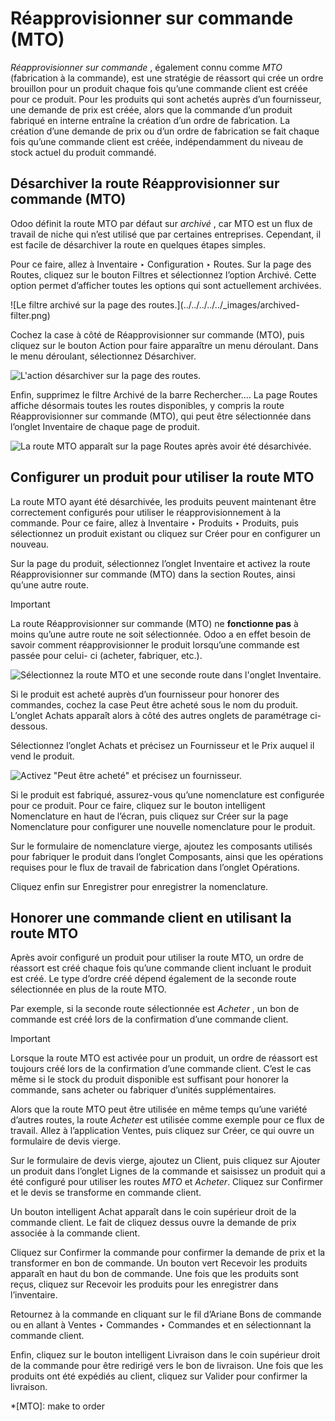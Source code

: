 # Réapprovisionner sur commande (MTO)

_Réapprovisionner sur commande_ , également connu comme _MTO_ (fabrication à
la commande), est une stratégie de réassort qui crée un ordre brouillon pour
un produit chaque fois qu’une commande client est créée pour ce produit. Pour
les produits qui sont achetés auprès d’un fournisseur, une demande de prix est
créée, alors que la commande d’un produit fabriqué en interne entraîne la
création d’un ordre de fabrication. La création d’une demande de prix ou d’un
ordre de fabrication se fait chaque fois qu’une commande client est créée,
indépendamment du niveau de stock actuel du produit commandé.

## Désarchiver la route Réapprovisionner sur commande (MTO)

Odoo définit la route MTO par défaut sur _archivé_ , car MTO est un flux de
travail de niche qui n’est utilisé que par certaines entreprises. Cependant,
il est facile de désarchiver la route en quelques étapes simples.

Pour ce faire, allez à Inventaire ‣ Configuration ‣ Routes. Sur la page des
Routes, cliquez sur le bouton Filtres et sélectionnez l’option Archivé. Cette
option permet d’afficher toutes les options qui sont actuellement archivées.

![Le filtre archivé sur la page des routes.](../../../../../_images/archived-
filter.png)

Cochez la case à côté de Réapprovisionner sur commande (MTO), puis cliquez sur
le bouton Action pour faire apparaître un menu déroulant. Dans le menu
déroulant, sélectionnez Désarchiver.

![L'action désarchiver sur la page des
routes.](../../../../../_images/unarchive-button.png)

Enfin, supprimez le filtre Archivé de la barre Rechercher…. La page Routes
affiche désormais toutes les routes disponibles, y compris la route
Réapprovisionner sur commande (MTO), qui peut être sélectionnée dans l’onglet
Inventaire de chaque page de produit.

![La route MTO apparaît sur la page Routes après avoir été
désarchivée.](../../../../../_images/unarchived-mto.png)

## Configurer un produit pour utiliser la route MTO

La route MTO ayant été désarchivée, les produits peuvent maintenant être
correctement configurés pour utiliser le réapprovisionnement à la commande.
Pour ce faire, allez à Inventaire ‣ Produits ‣ Produits, puis sélectionnez un
produit existant ou cliquez sur Créer pour en configurer un nouveau.

Sur la page du produit, sélectionnez l’onglet Inventaire et activez la route
Réapprovisionner sur commande (MTO) dans la section Routes, ainsi qu’une autre
route.

Important

La route Réapprovisionner sur commande (MTO) ne **fonctionne pas** à moins
qu’une autre route ne soit sélectionnée. Odoo a en effet besoin de savoir
comment réapprovisionner le produit lorsqu’une commande est passée pour celui-
ci (acheter, fabriquer, etc.).

![Sélectionnez la route MTO et une seconde route dans l'onglet
Inventaire.](../../../../../_images/select-routes.png)

Si le produit est acheté auprès d’un fournisseur pour honorer des commandes,
cochez la case Peut être acheté sous le nom du produit. L’onglet Achats
apparaît alors à côté des autres onglets de paramétrage ci-dessous.

Sélectionnez l’onglet Achats et précisez un Fournisseur et le Prix auquel il
vend le produit.

![Activez "Peut être acheté" et précisez un
fournisseur.](../../../../../_images/specify-vendor.png)

Si le produit est fabriqué, assurez-vous qu’une nomenclature est configurée
pour ce produit. Pour ce faire, cliquez sur le bouton intelligent Nomenclature
en haut de l’écran, puis cliquez sur Créer sur la page Nomenclature pour
configurer une nouvelle nomenclature pour le produit.

Sur le formulaire de nomenclature vierge, ajoutez les composants utilisés pour
fabriquer le produit dans l’onglet Composants, ainsi que les opérations
requises pour le flux de travail de fabrication dans l’onglet Opérations.

Cliquez enfin sur Enregistrer pour enregistrer la nomenclature.

## Honorer une commande client en utilisant la route MTO

Après avoir configuré un produit pour utiliser la route MTO, un ordre de
réassort est créé chaque fois qu’une commande client incluant le produit est
créé. Le type d’ordre créé dépend également de la seconde route sélectionnée
en plus de la route MTO.

Par exemple, si la seconde route sélectionnée est _Acheter_ , un bon de
commande est créé lors de la confirmation d’une commande client.

Important

Lorsque la route MTO est activée pour un produit, un ordre de réassort est
toujours créé lors de la confirmation d’une commande client. C’est le cas même
si le stock du produit disponible est suffisant pour honorer la commande, sans
acheter ou fabriquer d’unités supplémentaires.

Alors que la route MTO peut être utilisée en même temps qu’une variété
d’autres routes, la route _Acheter_ est utilisée comme exemple pour ce flux de
travail. Allez à l’application Ventes, puis cliquez sur Créer, ce qui ouvre un
formulaire de devis vierge.

Sur le formulaire de devis vierge, ajoutez un Client, puis cliquez sur Ajouter
un produit dans l’onglet Lignes de la commande et saisissez un produit qui a
été configuré pour utiliser les routes _MTO_ et _Acheter_. Cliquez sur
Confirmer et le devis se transforme en commande client.

Un bouton intelligent Achat apparaît dans le coin supérieur droit de la
commande client. Le fait de cliquez dessus ouvre la demande de prix associée à
la commande client.

Cliquez sur Confirmer la commande pour confirmer la demande de prix et la
transformer en bon de commande. Un bouton vert Recevoir les produits apparaît
en haut du bon de commande. Une fois que les produits sont reçus, cliquez sur
Recevoir les produits pour les enregistrer dans l’inventaire.

Retournez à la commande en cliquant sur le fil d’Ariane Bons de commande ou en
allant à Ventes ‣ Commandes ‣ Commandes et en sélectionnant la commande
client.

Enfin, cliquez sur le bouton intelligent Livraison dans le coin supérieur
droit de la commande pour être redirigé vers le bon de livraison. Une fois que
les produits ont été expédiés au client, cliquez sur Valider pour confirmer la
livraison.

  *[MTO]: make to order

